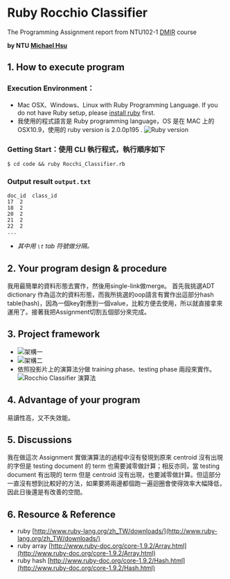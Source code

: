 # Ruby Rocchio Classifier
The Programming Assignment report from NTU102-1 [DMIR](https://ceiba.ntu.edu.tw/course/99b512/index.htm) course

**by NTU [Michael Hsu](http://michaelhsu.tw/ "blog")**

## 1. How to execute program
### Execution Environment：
- Mac OSX、Windows、Linux with Ruby Programming Language. If you do not have Ruby setup, please [install ruby](https://www.ruby-lang.org/zh_tw/ "ruby") first.
- 我使用的程式語言是 Ruby programming language，OS 是在 MAC 上的 OSX10.9，使用的 ruby version is 2.0.0p195 .
    ![Ruby version](https://raw.github.com/evenchange4/102-1_DMIR_PA_Rocchio-Classifier/master/image/ruby-v.png)


### Getting Start：使用 CLI 執行程式，執行順序如下

```
$ cd code && ruby Rocchi_Classifier.rb
```

### Output result `output.txt`

```
doc_id	class_id
17	2
18	2
20	2
21	2
22	2
...
```

- *其中用 `\t` tab 符號做分隔。*


## 2. Your program design & procedure
我用最簡單的資料形態去實作，然後用single-link做merge。 首先我挑選ADT dictionary 作為這次的資料形態，而我所挑選的oop語言有實作出這部分hash table(hash)，因為一個key對應到一個value，比較方便去使用，所以就直接拿來運用了。接著我把Assignment切割五個部分來完成。

## 3. Project framework
- ![架構一](https://raw.github.com/evenchange4/102-1_DMIR_PA_Rocchio-Classifier/master/image/struct2.png)
- ![架構二](https://raw.github.com/evenchange4/102-1_DMIR_PA_Rocchio-Classifier/master/image/struct1.png)
- 依照投影片上的演算法分做 training phase、testing phase 兩段來實作。
	![Rocchio Classifier 演算法](https://raw.github.com/evenchange4/102-1_DMIR_PA_Rocchio-Classifier/master/image/algorithm.png)

## 4. Advantage of your program
易讀性高，又不失效能。

## 5. Discussions
我在做這次 Assignment 實做演算法的過程中沒有發現到原來 centroid 沒有出現的字但是 testing document 的 term 也需要減零做計算；相反亦同，當 testing document 有出現的 term 但是 centroid 沒有出現，也要減零做計算。但這部分一直沒有想到比較好的方法，如果要將兩邊都個跑一遍迴圈會使得效率大幅降低，因此日後還是有改善的空間。

## 6. Resource & Reference
- ruby [http://www.ruby-lang.org/zh_TW/downloads/](http://www.ruby-lang.org/zh_TW/downloads/)
- ruby array [http://www.ruby-doc.org/core-1.9.2/Array.html](http://www.ruby-doc.org/core-1.9.2/Array.html)
- ruby hash [http://www.ruby-doc.org/core-1.9.2/Hash.html](http://www.ruby-doc.org/core-1.9.2/Hash.html)